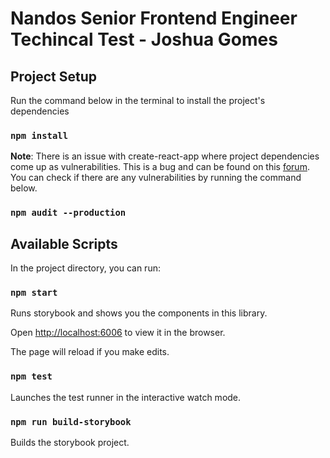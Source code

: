 # Nandos Senior Frontend Engineer Techincal Test - Joshua Gomes

## Project Setup

Run the command below in the terminal to install the project's dependencies

### `npm install`

**Note**: There is an issue with create-react-app where project dependencies come up as vulnerabilities. This is a bug and can be found on this [forum](https://github.com/facebook/create-react-app/issues/11174). You can check if there are any vulnerabilities by running the command below.

### `npm audit --production`

## Available Scripts

In the project directory, you can run:

### `npm start`

Runs storybook and shows you the components in this library.

Open [http://localhost:6006](http://localhost:6006) to view it in the browser.

The page will reload if you make edits.

### `npm test`

Launches the test runner in the interactive watch mode.

### `npm run build-storybook`

Builds the storybook project.